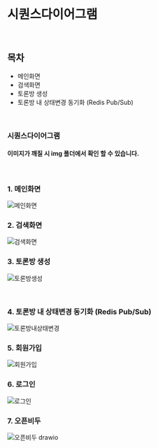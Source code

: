 # 시퀀스다이어그램

<br>

## 목차

-   메인화면
-   검색화면
-   토론방 생성
-   토론방 내 상태변경 동기화 (Redis Pub/Sub)

<br>

### 시퀀스다이어그램

#### 이미지가 깨질 시 img 폴더에서 확인 할 수 있습니다.

<br>

### 1. 메인화면

![메인화면](https://user-images.githubusercontent.com/55802893/216491048-d684d4de-9502-4cfe-b701-9df509679c35.PNG)
<br>

### 2. 검색화면

![검색화면](https://user-images.githubusercontent.com/55802893/216491040-90adc434-18d3-4a9b-9cda-b6c42bb1cdb1.PNG)
<br>

### 3. 토론방 생성

![토론방생성](https://user-images.githubusercontent.com/55802893/216491058-76558329-6940-4c0b-a4af-190b7b6df335.PNG)

<br>

### 4. 토론방 내 상태변경 동기화 (Redis Pub/Sub)

![토론방내상태변경](https://user-images.githubusercontent.com/55802893/216491057-2fed67a9-3980-4cdb-b9fa-2bbad88b8433.PNG)

### 5. 회원가입

![회원가입](https://user-images.githubusercontent.com/55802893/216491061-a400647a-3c99-4d35-9c8f-c19eaa20cb4b.png)

### 6. 로그인

![로그인](https://user-images.githubusercontent.com/55802893/216491043-84263608-f71f-4163-94f6-1836973c7357.png)

### 7. 오픈비두

![오픈비두 drawio](https://user-images.githubusercontent.com/55802893/216491053-420d6aee-3693-43bf-b700-d49f6665ec83.png)
<br>
